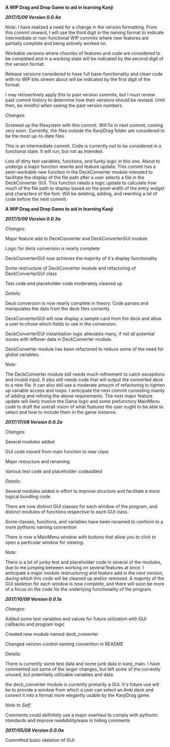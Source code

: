 
**A WIP Drag and Drop Game to aid in learning Kanji**

***2017/5/09 Version 0.0.4a***

*Note:* 
I have realized a need for a change in the version formatting. From this commit onward, I will use the third digit in the naming format to indicate intermediate or non-functional WIP commits where new features are partially complete and being actively worked on.

Workable versions where chucnks of features and code are considered to be completed and in a working state will be indicated by the second digit of the version format.

Release versions considered to have full base-functionality and clean code with no WIP bits strewn about will be indicated by the first digit of the format.

I may retroactively apply this to past version commits, but I must review past commit history to determine how their versions should be revised. Until then, be mindful when seeing the past version numbers.

*Changes:*

Screwed up the filesystem with this commit. Will fix in next commit, coming very soon. Currently, the files outside the KanjiDrag folder are considered to be the most up-to-date files

This is an intermediate commit. Code is currently not to be considered in a functional state. It will run, but not as intended.

Lots of dirty test variables, functions, and funky logic in this one. About to undergo a major function rewrite and feature update. This commit has a semi-workable new function in the DeckConverter module intended to facilitate the display of the file path after a user selects a file in the DeckConverter GUI. This function needs a logic update to calculate how much of the file path to display based on the pixel-width of the entry widget and characters of the font. Will be deleting, adding, and rewriting a lot of code before the next commit.

**A WIP Drag and Drop Game to aid in learning Kanji**

***2017/5/09 Version 0.0.3a***

*Changes:*

Major feature add to DeckConverter and DeckConverterGUI module

Logic for deck conversion is nearly complete

DeckConverterGUI now achieves the majority of it's display functionality

Some restructure of DeckConverter module and refactoring of DeckConverterGUI class

Test code and placeholder code moderately cleaned up

*Details:*

Deck conversion is now nearly complete in theory. Code parses and manipulates the data from the deck files correctly.

DeckConverterGUI will now display a sample card from the deck and allow a user to chose which fields to use in the conversion.

DeckConverterGUI instantiation logic alleviates many, if not all potential issues with leftover data in DeckConverter module.

DeckConverter module has been refactored to reduce some of the need for global variables.

*Note:*

The DeckConverter module still needs much refinement to catch exceptions and invalid input. It also still needs code that will output the converted deck to a new file. It can also still use a moderate amount of refactoring to tighten up variable access and loops. I anticipate the next commit consisting mainly of adding and refining the above requirements. The next major feature update will likely involve the Game logic and some prefunctory MainMenu code to draft the overall vision of what features the user ought to be able to select and how to include them in the game instance.

***2017/17/08 Version 0.0.2a***

*Changes:*

Several modules added

GUI code moved from main function to new class

Major restucture and renaming

Various test code and placeholder codeadded

*Details:*

Several modules added in effort to improve structure and facilitate a more logical bundling code.

There are now distinct GUI classes for each window of the program, and distinct modules of functions respective to each GUI class.

Some classes, functions, and variables have been renamed to conform to a more pythonic naming convention

There is now a MainMenu window with buttons that allow you to click to open a particular window for viewing.

*Note:*

There is a lot of junky test and placeholder code in several of the modules, due to me jumping between working on several features at once. I anticipate a major module restructuring and feature add in the next version, during which this code will be cleaned up and/or removed. A majority of the GUI skeleton for each window is now complete, and there will soon be more of a focus on the code for the underlying functionality of the program.

***2017/10/08 Version 0.0.1a***

*Changes:*

Added some test variables and values for future utilization with GUI callbacks and program logic

Created new module named deck_converter

Changed version-control naming convention in README

*Details:*

There is currently some test data and some junk data in kanji_main. I have commented out some of the larger changes, but left some of the currently unused, but potentially utilizable variables and data.

the deck_converter module is currently primarily a GUI. It's future use will be to provide a window from which a user can select an Anki deck and convert it into a format more elegantly usable by the KanjiDrag game.

*Note to Self:*

Comments could definitely use a major overhaul to comply with pythonic standards and improve readability/ease in hiding comments

***2017/05/08 Version 0.0.0a***

Committed basic skeleton of GUI.
